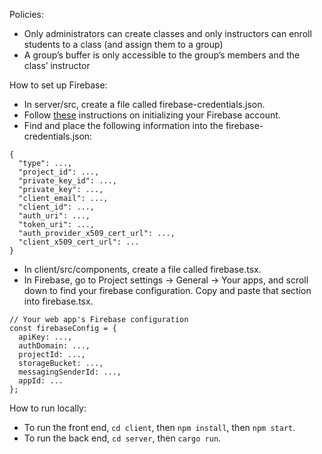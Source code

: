 Policies:

- Only administrators can create classes and only instructors can enroll students to a class (and assign them to a group)
- A group’s buffer is only accessible to the group’s members and the class’ instructor

How to set up Firebase:

- In server/src, create a file called firebase-credentials.json.
- Follow [these](https://firebase.google.com/docs/web/setup#add-sdk-and-initialize) instructions on initializing your Firebase account.
- Find and place the following information into the firebase-credentials.json:

```
{
  "type": ...,
  "project_id": ...,
  "private_key_id": ...,
  "private_key": ...,
  "client_email": ...,
  "client_id": ...,
  "auth_uri": ...,
  "token_uri": ...,
  "auth_provider_x509_cert_url": ...,
  "client_x509_cert_url": ...
}
```

- In client/src/components, create a file called firebase.tsx.
- In Firebase, go to Project settings -> General -> Your apps, and scroll down to find your firebase configuration. Copy and paste that section into firebase.tsx.

```
// Your web app's Firebase configuration
const firebaseConfig = {
  apiKey: ...,
  authDomain: ...,
  projectId: ...,
  storageBucket: ...,
  messagingSenderId: ...,
  appId: ...
};
```

How to run locally:

- To run the front end, `cd client`, then `npm install`, then `npm start`.
- To run the back end, `cd server`, then `cargo run`.
